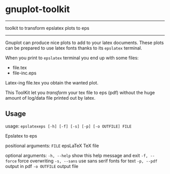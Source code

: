 # gnuplot-toolkit 

___

toolkit to transform epslatex plots to eps
___

Gnuplot can produce nice plots to add to your latex documents.
These plots can be prepared to use latex fonts thanks to its `epslatex`
terminal.

When you print to `epslatex` terminal you end up with some files:
- file.tex
- file-inc.eps

Latex-ing file.tex you obtain the wanted plot.

This ToolKit let you _transform_ your tex file to eps (pdf) without the huge
amount of log/data file printed out by latex.

## Usage

usage: `epslatexeps [-h] [-f] [-s] [-p] [-o OUTFILE] FILE`

Epslatex to eps

positional arguments:
  `FILE`         epsLaTeX TeX file

optional arguments:
  `-h, --help`   show this help message and exit
  `-f, --force`  force overwriting
  `-s, --sans`   use sans serif fonts for text
  `-p, --pdf`    output in pdf
  `-o OUTFILE`   output file

